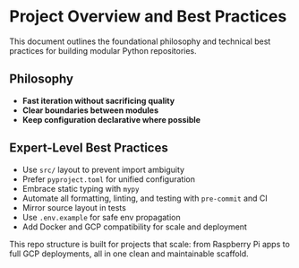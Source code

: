 # Project Overview and Best Practices

This document outlines the foundational philosophy and technical best practices for building modular Python repositories.

## Philosophy

- **Fast iteration without sacrificing quality**
- **Clear boundaries between modules**
- **Keep configuration declarative where possible**

## Expert-Level Best Practices

- Use `src/` layout to prevent import ambiguity
- Prefer `pyproject.toml` for unified configuration
- Embrace static typing with `mypy`
- Automate all formatting, linting, and testing with `pre-commit` and CI
- Mirror source layout in tests
- Use `.env.example` for safe env propagation
- Add Docker and GCP compatibility for scale and deployment

This repo structure is built for projects that scale: from Raspberry Pi apps to full GCP deployments, all in one clean and maintainable scaffold.
